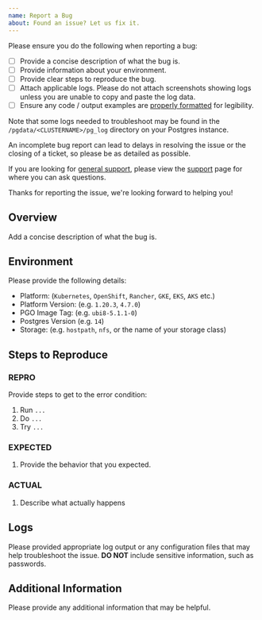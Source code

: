 ```yaml
---
name: Report a Bug
about: Found an issue? Let us fix it.
---
```


Please ensure you do the following when reporting a bug:

- [ ] Provide a concise description of what the bug is.
- [ ] Provide information about your environment.
- [ ] Provide clear steps to reproduce the bug.
- [ ] Attach applicable logs. Please do not attach screenshots showing logs unless you are unable to copy and paste the log data.
- [ ] Ensure any code / output examples are [properly formatted](https://docs.github.com/en/github/writing-on-github/basic-writing-and-formatting-syntax#quoting-code) for legibility.

Note that some logs needed to troubleshoot may be found in the `/pgdata/<CLUSTERNAME>/pg_log` directory on your Postgres instance.

An incomplete bug report can lead to delays in resolving the issue or the closing of a ticket, so please be as detailed as possible.

If you are looking for [general support](https://access.crunchydata.com/documentation/postgres-operator/latest/support/), please view the [support](https://access.crunchydata.com/documentation/postgres-operator/latest/support/) page for where you can ask questions.

Thanks for reporting the issue, we're looking forward to helping you!

## Overview

Add a concise description of what the bug is.

## Environment

Please provide the following details:

- Platform: (`Kubernetes`, `OpenShift`, `Rancher`, `GKE`, `EKS`, `AKS` etc.)
- Platform Version: (e.g. `1.20.3`, `4.7.0`)
- PGO Image Tag: (e.g. `ubi8-5.1.1-0`)
- Postgres Version (e.g. `14`)
- Storage: (e.g. `hostpath`, `nfs`, or the name of your storage class)

## Steps to Reproduce

### REPRO

Provide steps to get to the error condition:

1. Run `...`
1. Do `...`
1. Try `...`

### EXPECTED

1. Provide the behavior that you expected.

### ACTUAL

1. Describe what actually happens

## Logs

Please provided appropriate log output or any configuration files that may help troubleshoot the issue. **DO NOT** include sensitive information, such as passwords.

## Additional Information

Please provide any additional information that may be helpful.

